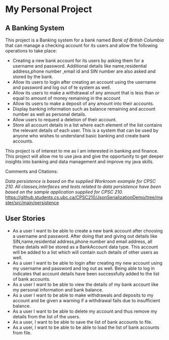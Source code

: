 # My Personal Project

## A Banking System

This project is a Banking system for a bank named *Bank of British Columbia* that can manage a checking account for its users and
allow the following operations to take place:
* Creating a new bank account for its users by asking them for a username and password. Additional details like name,residential address,phone number ,email id and SIN number are also asked and stored by the bank. 
* Allow its users to login after creating an account using the username and password and log out of te system as well.
* Allow its users to make a withdrawal of any amount that is less than or equal to amount of money remaining in the account
* Allow its users to make a deposit of any amount into their accounts.
* Display banking information such as balance remaining and account number as well as personal details.
* Allow users to request a deletion of their account.
* Store all account details in a list where each element of the list contains the relevant details of each user.
This is a system that can be used by anyone who wishes to understand basic banking and create bank accounts.

This project is of interest to me as I am interested in banking and finance. This project will allow me to use java and give the opportunity to get deeper insights into banking and data management and improve my java skills.

Comments and Citations:

*Data persistence is based on the supplied Workroom example for CPSC 210. All classes,interfaces and tests related to
data persistence have been based on the sample application supplied for CPSC 210.* https://github.students.cs.ubc.ca/CPSC210/JsonSerializationDemo/tree/master/src/main/persistence

## User Stories
* As a user I want to be able to create a new bank account after choosing a username and password. After doing that and giving out details like SIN,name,residential address,phone number and email address, all these details will be stored as a BankAccount data type. This account  will be added to a list which will contain such details of other users as well.
* As a user I want to be able to login after creating my new account using my username and password and log out as well. Being able to log in indicates that account details have been successfully added to the list of bank accounts.
* As a user I want to be able to view the details of my bank account like my personal information and bank balance.
* As a user I want to be able to make withdrawals and deposits to my account and be given a warning if a withdrawal fails due to insufficient balance.
* As a user I want to be able to delete my account and thus remove my details from the list of the users.
* As a user, I want to be able to save the list of bank accounts to file.
* As a user, I want to be able to be able to load the list of bank accounts from file.



